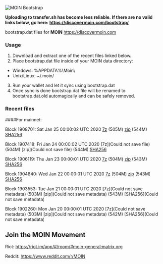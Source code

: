 ![MOIN Bootstrap](https://i.imgur.com/KjM1jMp.jpg)

**Uploading to transfer.sh has become less reliable.**
**If there are no valid links below, go here: https://discovermoin.com/bootstrap/**

bootstrap.dat files for **MOIN** https://discovermoin.com

### Usage

1. Download and extract one of the recent files linked below.
2. Place bootstrap.dat file inside of your MOIN data directory:
 - Windows: %APPDATA%\Moin\
 - Unix/Linux: ~/.moin/
3. Run your wallet and let it sync using bootstrap.dat
4. Once sync is done bootstrap.dat file will be renamed to bootstrap.dat.old automagically and can be safely removed.


### Recent files

####For mainnet:

Block 1908701: Sat Jan 25 00:00:02 UTC 2020 [7z]() (505M) [zip]() (544M) [SHA256]()

Block 1907418: Fri Jan 24 00:00:02 UTC 2020 [7z](Could not save file) (504M) [zip](Could not save file) (544M) [SHA256](https://transfer.sh/sJ6j7/sha256.txt)

Block 1906119: Thu Jan 23 00:00:01 UTC 2020 [7z](https://transfer.sh/12BPyL/bootstrap.dat.20200123.7z) (504M) [zip](https://transfer.sh/uMyVF/bootstrap.dat.20200123.zip) (543M) [SHA256](https://transfer.sh/kASdU/sha256.txt)

Block 1904840: Wed Jan 22 00:00:01 UTC 2020 [7z](https://transfer.sh/3QZeK/bootstrap.dat.20200122.7z) (504M) [zip](https://transfer.sh/zsmMe/bootstrap.dat.20200122.zip) (543M) [SHA256](https://transfer.sh/13ZhYi/sha256.txt)

Block 1903553: Tue Jan 21 00:00:01 UTC 2020 [7z](Could not save metadata) (503M) [zip](Could not save metadata) (543M) [SHA256](Could not save metadata)

Block 1902260: Mon Jan 20 00:00:01 UTC 2020 [7z](Could not save metadata) (503M) [zip](Could not save metadata) (542M) [SHA256](Could not save metadata)

## Join the MOIN Movement

Riot: https://riot.im/app/#/room/#moin-general:matrix.org

Reddit: https://www.reddit.com/r/MOIN
